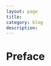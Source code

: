 ```yaml
---
layout: page
title:	
category: blog
description: 
---
```

# Preface

[cfScript]: http://jashkenas.github.io/coffee-script/
